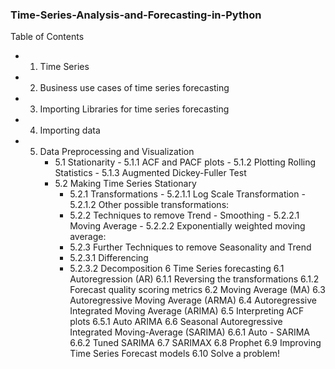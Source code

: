 ### Time-Series-Analysis-and-Forecasting-in-Python

Table of Contents
- 1. Time Series
- 2. Business use cases of time series forecasting
- 3. Importing Libraries for time series forecasting
- 4. Importing data
- 5.  Data Preprocessing and Visualization
      - 5.1  Stationarity
            - 5.1.1  ACF and PACF plots
            - 5.1.2  Plotting Rolling Statistics
            - 5.1.3  Augmented Dickey-Fuller Test
       - 5.2  Making Time Series Stationary
            - 5.2.1  Transformations
                  - 5.2.1.1  Log Scale Transformation
                  - 5.2.1.2  Other possible transformations:
            - 5.2.2  Techniques to remove Trend - Smoothing
                  - 5.2.2.1  Moving Average
                  - 5.2.2.2  Exponentially weighted moving average:
            - 5.2.3  Further Techniques to remove Seasonality and Trend
            - 5.2.3.1  Differencing
            - 5.2.3.2  Decomposition
6  Time Series forecasting
6.1  Autoregression (AR)
6.1.1  Reversing the transformations
6.1.2  Forecast quality scoring metrics
6.2  Moving Average (MA)
6.3  Autoregressive Moving Average (ARMA)
6.4  Autoregressive Integrated Moving Average (ARIMA)
6.5  Interpreting ACF plots
6.5.1  Auto ARIMA
6.6  Seasonal Autoregressive Integrated Moving-Average (SARIMA)
6.6.1  Auto - SARIMA
6.6.2  Tuned SARIMA
6.7  SARIMAX
6.8  Prophet
6.9  Improving Time Series Forecast models
6.10  Solve a problem!
